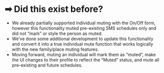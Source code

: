 # ➡ Did this exist before?



* We already partially supported individual muting with the On/Off form, however this functionality muted pre-existing SMS schedules only and did not “mark” or style the person as muted.
* We’ve done some additional development to update this functionality and convert it into a true individual mute function that works logically with the new family/place muting features.
* Moving forward, muting an individual will mark them as “muted”, make the UI changes to their profile to reflect the “Muted” status, and mute all pre-existing and future schedules.
